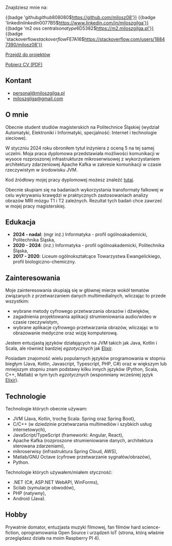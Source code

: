 Znajdziesz mnie na:

{{badge 'github$github$808080$https://github.com/milosz08'}}
{{badge 'linkedin$linkedin$0077B5$https://www.linkedin.com/in/miloszgilga'}}
{{badge 'm2 oss central$sonatype$6D5382$https://m2.miloszgilga.pl'}}
{{badge 'stackoverflow$stackoverflow$FE7A16$https://stackoverflow.com/users/18847390/milosz08'}}

[Przejdź do projektów](/pl/projects)

<a href="https://static.miloszgilga.pl/resume/resume-pl.pdf" target="_blank">Pobierz CV (PDF)</a>

## Kontant

- [personal@miloszgilga.pl](mailto:personal@miloszgilga.pl)
- [miloszgilga@gmail.com](mailto:miloszgilga@gmail.com)

## O mnie

Obecnie student studiów magisterskich na Politechnice Śląskiej (wydział Automatyki, Elektroniki i Informatyki,
specjalność: Internet i technologie sieciowe).

W styczniu 2024 roku obroniłem tytuł inżyniera z oceną 5 na tej samej uczelni. Moja praca dyplomowa przedstawiała
możliwości komunikacji w wysoce rozproszonej infrastrukturze mikroserwisowej z wykorzystaniem architektury zdarzeniowej
Apache Kafka w zakresie komunikacji w czasie rzeczywistym w środowisku JVM.

Kod źródłowy mojej pracy dyplomowej możesz znaleźć [tutaj](https://github.com/visphere).

Obecnie skupiam się na badaniach wykorzystania transformaty falkowej w celu wykrywaniu krawędzi w praktycznych
zastosowaniach analizy obrazów MRI mózgu T1 i T2 zależnych. Rezultat tych badań chce zawrzeć w mojej pracy
magisterskiej.

## Edukacja

* **2024 - nadal**: (mgr inż.) Informatyka - profil ogólnoakademicki, Politechnika Śląska,
* **2020 - 2024**: (inż.) Informatyka - profil ogólnoakademicki, Politechnika Śląska,
* **2017 - 2020**: Liceum ogólnokształcące Towarzystwa Ewangelickiego, profil biologiczno-chemiczny.

## Zainteresowania

Moje zainteresowania skupiają się w głównej mierze wokół tematów związanych z przetwarzaniem danych multimedialnych,
wliczając to przede wszystkim:

- wybrane metody cyfrowego przetwarzania obrazów i dźwięków,
- zagadnienia projektowania aplikacji strumieniowania audio/wideo w czasie rzeczywistym,
- wybrane aplikacje cyfrowego przetwarzania obrazów, wliczając w to obrazowanie medyczne oraz wizję komputerową.

Jestem entuzjastą języków działających na JVM takich jak Java, Kotlin i Scala, ale również bardziej _egzotycznych_
jak [Elixir](https://elixir-lang.org).

Posiadam znajomość wielu popularnych języków programowania w stopniu biegłym (Java, Kotlin, Javascript, Typescript,
PHP, C#) oraz w większym lub mniejszym stopniu znam podstawy kilku innych języków (Python, Scala, C++, Matlab) w tym
tych _egzotycznych_ (wspomniany wcześniej język [Elixir](https://elixir-lang.org)).

## Technologie

Technologie których obecnie używam:

- JVM (Java, Kotlin, trochę Scala: Spring oraz Spring Boot),
- C/C++ (w dziedzinie przetwarzania multimediów i szybkich usług internetowych),
- JavaScript/TypeScript (frameworki: Angular, React),
- Apache Kafka (rozproszone strumieniowanie danych, architektura sterowana zdarzeniami),
- mikroserwisy (infrastruktura Spring Cloud, AWS),
- Matlab/GNU Octave (cyfrowe przetwarzanie sygnałów/obrazów),
- Python.

Technologie których używałem/miałem styczność:

- .NET (C#, ASP.NET WebAPI, WinForms),
- Scilab (symulacje obwodów),
- PHP (natywny),
- Android (Java).

## Hobby

Prywatnie domator, entuzjasta muzyki filmowej, fan filmów hard science-fiction, oprogramowania Open Source i urządzeń
IoT (strona, którą właśnie przeglądasz działa na moim Raspberry PI 4).

